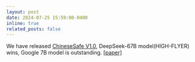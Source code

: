 ```yaml
---
layout: post
date: 2024-07-25 15:59:00-0400
inline: true
related_posts: false
---
```


We have released [ChineseSafe V1.0](https://huggingface.co/spaces/SUSTech/ChineseSafe-Benchmark), DeepSeek-67B model(HIGH-FLYER) wins, Google 7B model is outstanding. [\[paper\]](https://arxiv.org/abs/2410.18491)